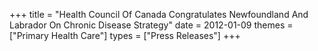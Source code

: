 +++
title = "Health Council Of Canada Congratulates Newfoundland And Labrador On Chronic Disease Strategy"
date = 2012-01-09
themes = ["Primary Health Care"]
types = ["Press Releases"]
+++
